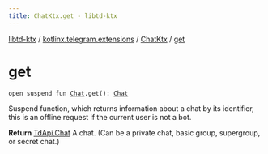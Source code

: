 ```yaml
---
title: ChatKtx.get - libtd-ktx
---
```


[libtd-ktx](../../index.html) / [kotlinx.telegram.extensions](../index.html) / [ChatKtx](index.html) / [get](./get.html)

# get

`open suspend fun `[`Chat`](https://tdlibx.github.io/td/docs/org/drinkless/td/libcore/telegram/TdApi.Chat.html)`.get(): `[`Chat`](https://tdlibx.github.io/td/docs/org/drinkless/td/libcore/telegram/TdApi.Chat.html)

Suspend function, which returns information about a chat by its identifier, this is an offline
request if the current user is not a bot.

**Return**
[TdApi.Chat](https://tdlibx.github.io/td/docs/org/drinkless/td/libcore/telegram/TdApi.Chat.html) A chat. (Can be a private chat, basic group, supergroup, or secret chat.)

